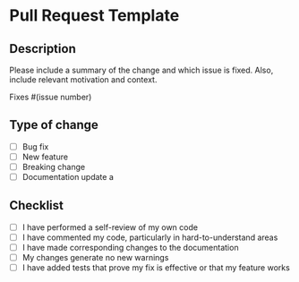 # Pull Request Template

## Description
Please include a summary of the change and which issue is fixed. Also, include relevant motivation and context.

Fixes #(issue number)

## Type of change
- [ ] Bug fix
- [ ] New feature
- [ ] Breaking change
- [ ] Documentation update
a
## Checklist
- [ ] I have performed a self-review of my own code
- [ ] I have commented my code, particularly in hard-to-understand areas
- [ ] I have made corresponding changes to the documentation
- [ ] My changes generate no new warnings
- [ ] I have added tests that prove my fix is effective or that my feature works
